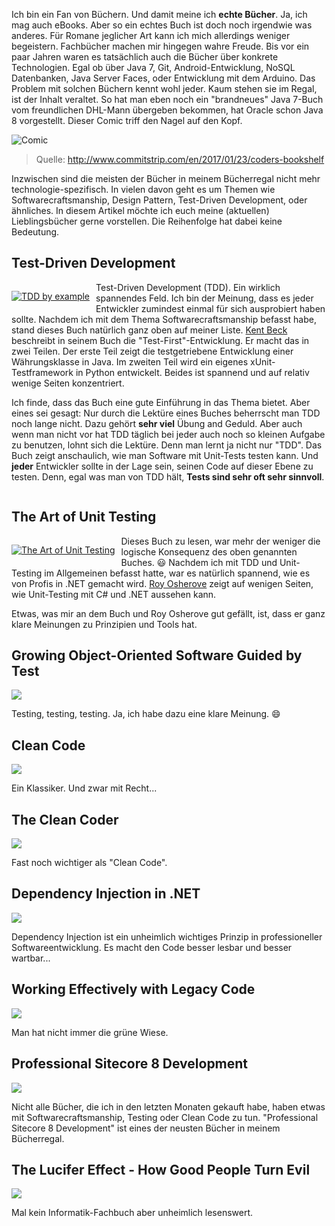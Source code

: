 ﻿<!--
Title: Leseliste / Buch-Empfehlungen
Published: 2017-01-29
Image: ../images/blog-title-3.jpg
Tags: [Bücher]
---
-->

Ich bin ein Fan von Büchern. Und damit meine ich **echte Bücher**. Ja, ich mag auch eBooks. Aber so ein echtes Buch ist doch noch irgendwie
was anderes. Für Romane jeglicher Art kann ich mich allerdings weniger begeistern. Fachbücher machen mir hingegen wahre Freude.
Bis vor ein paar Jahren waren es tatsächlich auch die Bücher über konkrete Technologien. Egal ob über Java 7, Git, Android-Entwicklung, NoSQL Datenbanken,
Java Server Faces, oder Entwicklung mit dem Arduino. Das Problem mit solchen Büchern kennt wohl jeder. Kaum stehen sie im Regal, ist der Inhalt veraltet.
So hat man eben noch ein "brandneues" Java 7-Buch vom freundlichen DHL-Mann übergeben bekommen, hat Oracle schon Java 8 vorgestellt. Dieser Comic triff den Nagel
auf den Kopf.

![Comic](../images/books/comic.png)

> Quelle: http://www.commitstrip.com/en/2017/01/23/coders-bookshelf

Inzwischen sind die meisten der Bücher in meinem Bücherregal nicht mehr technologie-spezifisch. In vielen davon geht es um Themen wie Softwarecraftsmanship,
Design Pattern, Test-Driven Development, oder ähnliches. In diesem Artikel möchte ich euch meine (aktuellen) Lieblingsbücher gerne vorstellen. Die Reihenfolge
hat dabei keine Bedeutung.

## Test-Driven Development

<div style="float: left; margin-right: 10px;">

<a href="https://www.amazon.de/Test-Driven-Development-Addison-Wesley-Signature/dp/0321146530" target="_blank">![TDD by example](..\images\books\tdd.png)</a>

</div>

Test-Driven Development (TDD). Ein wirklich spannendes Feld. Ich bin der Meinung, dass es jeder Entwickler zumindest einmal für sich ausprobiert haben sollte.
Nachdem ich mit dem Thema Softwarecraftsmanship befasst habe, stand dieses Buch natürlich ganz oben auf meiner Liste. [Kent Beck](https://twitter.com/kentbeck)
beschreibt in seinem Buch die "Test-First"-Entwicklung. Er macht das in zwei Teilen. Der erste Teil zeigt die testgetriebene Entwicklung einer Währungsklasse
in Java. Im zweiten Teil wird ein eigenes xUnit-Testframework in Python entwickelt. Beides ist spannend und auf relativ wenige Seiten konzentriert.

Ich finde, dass das Buch eine gute Einführung in das Thema bietet. Aber eines sei gesagt: Nur durch die Lektüre eines Buches beherrscht man TDD noch lange nicht.
Dazu gehört **sehr viel** Übung and Geduld. Aber auch wenn man nicht vor hat TDD täglich bei jeder auch noch so kleinen Aufgabe zu benutzen,
lohnt sich die Lektüre. Denn man lernt ja nicht nur "TDD". Das Buch zeigt anschaulich, wie man Software mit Unit-Tests testen kann. Und **jeder** Entwickler sollte
in der Lage sein, seinen Code auf dieser Ebene zu testen. Denn, egal was man von TDD hält, **Tests sind sehr oft sehr sinnvoll**.

<div style="clear: both;"></div>

## The Art of Unit Testing

<div style="float: left; margin-right: 10px;">

<a href="https://www.amazon.de/Art-Unit-Testing-Roy-Osherove/dp/1617290890" target="_blank">![The Art of Unit Testing](..\images\books\taout.png)</a>

</div>

Dieses Buch zu lesen, war mehr der weniger die logische Konsequenz des oben genannten Buches. :smiley:
Nachdem ich mit TDD und Unit-Testing im Allgemeinen befasst hatte, war es natürlich spannend, wie es von Profis in .NET gemacht wird.
[Roy Osherove](https://twitter.com/royosherove) zeigt auf wenigen Seiten, wie Unit-Testing mit C# und .NET aussehen kann.

Etwas, was mir an dem Buch und Roy Osherove gut gefällt, ist, dass er ganz klare Meinungen zu Prinzipien und Tools hat.

## Growing Object-Oriented Software Guided by Test

![](file:///C:\Users\lars.niemann\Documents\GitHub\blog.richter-notizen\input\images\books\goos.png)

Testing, testing, testing. Ja, ich habe dazu eine klare Meinung. :smile:

## Clean Code

![](file:///C:\Users\lars.niemann\Documents\GitHub\blog.richter-notizen\input\images\books\clean-code.png)

Ein Klassiker. Und zwar mit Recht...

## The Clean Coder

![](file:///C:\Users\lars.niemann\Documents\GitHub\blog.richter-notizen\input\images\books\clean-coder.png)

Fast noch wichtiger als "Clean Code".

## Dependency Injection in .NET

![](file:///C:\Users\lars.niemann\Documents\GitHub\blog.richter-notizen\input\images\books\di.png)

Dependency Injection ist ein unheimlich wichtiges Prinzip in professioneller Softwareentwicklung. Es macht den Code besser lesbar und besser wartbar...

## Working Effectively with Legacy Code

![](file:///C:\Users\lars.niemann\Documents\GitHub\blog.richter-notizen\input\images\books\legacy-code.png)

Man hat nicht immer die grüne Wiese.

## Professional Sitecore 8 Development

![](file:///C:\Users\lars.niemann\Documents\GitHub\blog.richter-notizen\input\images\books\sitecore8.png)

Nicht alle Bücher, die ich in den letzten Monaten gekauft habe, haben etwas mit Softwarecraftsmanship, Testing oder Clean Code zu tun. "Professional Sitecore 8
Development" ist eines der neusten Bücher in meinem Bücherregal.

## The Lucifer Effect - How Good People Turn Evil

![](file:///C:\Users\lars.niemann\Documents\GitHub\blog.richter-notizen\input\images\books\lucifer.png)

Mal kein Informatik-Fachbuch aber unheimlich lesenswert.